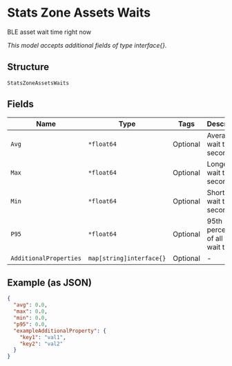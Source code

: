 
# Stats Zone Assets Waits

BLE asset wait time right now

*This model accepts additional fields of type interface{}.*

## Structure

`StatsZoneAssetsWaits`

## Fields

| Name | Type | Tags | Description |
|  --- | --- | --- | --- |
| `Avg` | `*float64` | Optional | Average wait time in seconds |
| `Max` | `*float64` | Optional | Longest wait time in seconds |
| `Min` | `*float64` | Optional | Shortest wait time in seconds |
| `P95` | `*float64` | Optional | 95th percentile of all the wait time(s) |
| `AdditionalProperties` | `map[string]interface{}` | Optional | - |

## Example (as JSON)

```json
{
  "avg": 0.0,
  "max": 0.0,
  "min": 0.0,
  "p95": 0.0,
  "exampleAdditionalProperty": {
    "key1": "val1",
    "key2": "val2"
  }
}
```

